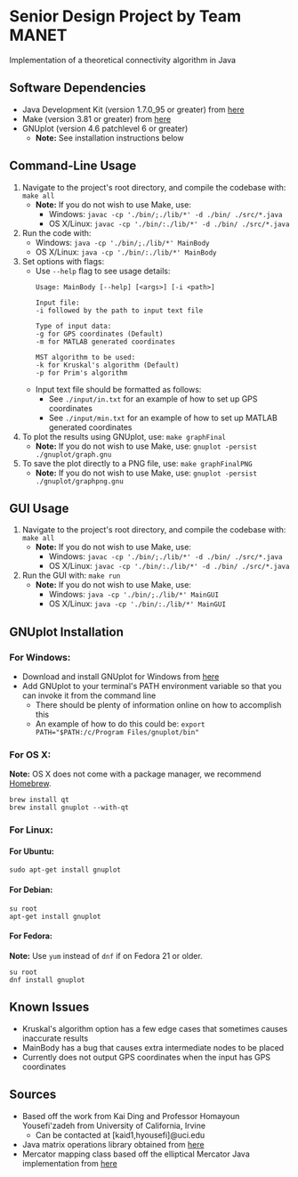 Senior Design Project by Team MANET
===================================
Implementation of a theoretical connectivity algorithm in Java

Software Dependencies
---------------------
* Java Development Kit (version 1.7.0_95 or greater) from [here](http://www.oracle.com/technetwork/java/javase/downloads/jdk8-downloads-2133151.html)
* Make (version 3.81 or greater) from [here](https://www.gnu.org/software/make/)
* GNUplot (version 4.6 patchlevel 6 or greater)
	* **Note:** See installation instructions below

Command-Line Usage
------------------
1. Navigate to the project's root directory, and compile the codebase with: `make all`
	* **Note:** If you do not wish to use Make, use:
		* Windows: `javac -cp './bin/;./lib/*' -d ./bin/ ./src/*.java`
		* OS X/Linux: `javac -cp './bin/:./lib/*' -d ./bin/ ./src/*.java`
2. Run the code with:
	* Windows: `java -cp './bin/;./lib/*' MainBody`
	* OS X/Linux: `java -cp './bin/:./lib/*' MainBody`
3. Set options with flags:
	* Use `--help` flag to see usage details:
		```
		Usage: MainBody [--help] [<args>] [-i <path>]

		Input file:
		-i followed by the path to input text file

		Type of input data:
		-g for GPS coordinates (Default)
		-m for MATLAB generated coordinates

		MST algorithm to be used:
		-k for Kruskal's algorithm (Default)
		-p for Prim's algorithm
		```
	* Input text file should be formatted as follows:
		* See `./input/in.txt` for an example of how to set up GPS coordinates
		* See `./input/min.txt` for an example of how to set up MATLAB generated coordinates
4. To plot the results using GNUplot, use: `make graphFinal`
	* **Note:** If you do not wish to use Make, use: `gnuplot -persist ./gnuplot/graph.gnu`
5. To save the plot directly to a PNG file, use: `make graphFinalPNG`
	* **Note:** If you do not wish to use Make, use: `gnuplot -persist ./gnuplot/graphpng.gnu`

GUI Usage
---------
1. Navigate to the project's root directory, and compile the codebase with: `make all`
	* **Note:** If you do not wish to use Make, use:
		* Windows: `javac -cp './bin/;./lib/*' -d ./bin/ ./src/*.java`
		* OS X/Linux: `javac -cp './bin/:./lib/*' -d ./bin/ ./src/*.java`
2. Run the GUI with: `make run`
	* **Note:** If you do not wish to use Make, use:
		* Windows: `java -cp './bin/;./lib/*' MainGUI`
		* OS X/Linux: `java -cp './bin/:./lib/*' MainGUI`

GNUplot Installation
--------------------
### For Windows:
* Download and install GNUplot for Windows from [here](https://sourceforge.net/projects/gnuplot/files/gnuplot/)
* Add GNUplot to your terminal's PATH environment variable so that you can invoke it from the command line
	* There should be plenty of information online on how to accomplish this
	* An example of how to do this could be: `export PATH="$PATH:/c/Program Files/gnuplot/bin"`

### For OS X:
**Note:** OS X does not come with a package manager, we recommend [Homebrew](http://brew.sh/).
```
brew install qt
brew install gnuplot --with-qt
```

### For Linux:
#### For Ubuntu:
```
sudo apt-get install gnuplot
```

#### For Debian:
```
su root
apt-get install gnuplot
```

#### For Fedora:
**Note:** Use `yum` instead of `dnf` if on Fedora 21 or older.
```
su root
dnf install gnuplot
```

Known Issues
------------
* Kruskal's algorithm option has a few edge cases that sometimes causes inaccurate results
* MainBody has a bug that causes extra intermediate nodes to be placed
* Currently does not output GPS coordinates when the input has GPS coordinates

Sources
-------
* Based off the work from Kai Ding and Professor Homayoun Yousefi'zadeh from University of California, Irvine
	* Can be contacted at [kaid1,hyousefi]@uci.edu
* Java matrix operations library obtained from [here](http://math.nist.gov/javanumerics/jama/)
* Mercator mapping class based off the elliptical Mercator Java implementation from [here](http://wiki.openstreetmap.org/wiki/Mercator#Java_Implementation)
